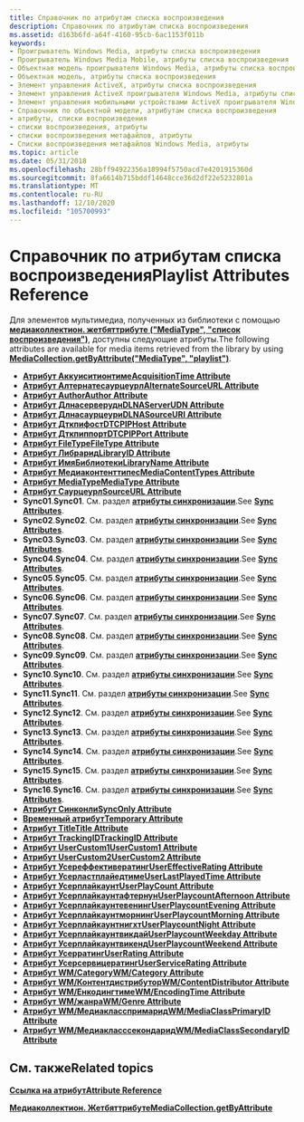 ```yaml
---
title: Справочник по атрибутам списка воспроизведения
description: Справочник по атрибутам списка воспроизведения
ms.assetid: d163b6fd-a64f-4160-95cb-6ac1153f011b
keywords:
- Проигрыватель Windows Media, атрибуты списка воспроизведения
- Проигрыватель Windows Media Mobile, атрибуты списка воспроизведения
- Объектная модель проигрывателя Windows Media, атрибуты списка воспроизведения
- Объектная модель, атрибуты списка воспроизведения
- Элемент управления ActiveX, атрибуты списка воспроизведения
- Элемент управления ActiveX проигрывателя Windows Media, атрибуты списка воспроизведения
- Элемент управления мобильными устройствами ActiveX проигрывателя Windows Media, атрибуты списка воспроизведения
- Справочник по объектной модели, атрибутам списка воспроизведения
- атрибуты, списки воспроизведения
- списки воспроизведения, атрибуты
- списки воспроизведения метафайлов, атрибуты
- Списки воспроизведения метафайлов Windows Media, атрибуты
ms.topic: article
ms.date: 05/31/2018
ms.openlocfilehash: 28bff94922356a18994f5750acd7e4201915360d
ms.sourcegitcommit: 8fa6614b715bddf14648cce36d2df22e5232801a
ms.translationtype: MT
ms.contentlocale: ru-RU
ms.lasthandoff: 12/10/2020
ms.locfileid: "105700993"
---
```

# <a name="playlist-attributes-reference"></a><span data-ttu-id="b3ddc-115">Справочник по атрибутам списка воспроизведения</span><span class="sxs-lookup"><span data-stu-id="b3ddc-115">Playlist Attributes Reference</span></span>

<span data-ttu-id="b3ddc-116">Для элементов мультимедиа, полученных из библиотеки с помощью [**медиаколлектион. жетбяттрибуте ("MediaType", "список воспроизведения")**](/windows/desktop/WMP/mediacollection-getbyattribute), доступны следующие атрибуты.</span><span class="sxs-lookup"><span data-stu-id="b3ddc-116">The following attributes are available for media items retrieved from the library by using [**MediaCollection.getByAttribute("MediaType", "playlist")**](/windows/desktop/WMP/mediacollection-getbyattribute).</span></span>

-   [<span data-ttu-id="b3ddc-117">**Атрибут Аккуиситионтиме**</span><span class="sxs-lookup"><span data-stu-id="b3ddc-117">**AcquisitionTime Attribute**</span></span>](acquisitiontime-attribute.md)
-   [<span data-ttu-id="b3ddc-118">**Атрибут Алтернатесаурцеурл**</span><span class="sxs-lookup"><span data-stu-id="b3ddc-118">**AlternateSourceURL Attribute**</span></span>](alternatesourceurl-attribute.md)
-   [<span data-ttu-id="b3ddc-119">**Атрибут Author**</span><span class="sxs-lookup"><span data-stu-id="b3ddc-119">**Author Attribute**</span></span>](author-attribute.md)
-   [<span data-ttu-id="b3ddc-120">**Атрибут Длнасерверудн**</span><span class="sxs-lookup"><span data-stu-id="b3ddc-120">**DLNAServerUDN Attribute**</span></span>](dlnaserverudn-attribute.md)
-   [<span data-ttu-id="b3ddc-121">**Атрибут Длнасаурцеури**</span><span class="sxs-lookup"><span data-stu-id="b3ddc-121">**DLNASourceURI Attribute**</span></span>](dlnasourceuri-attribute.md)
-   [<span data-ttu-id="b3ddc-122">**Атрибут Дткпифост**</span><span class="sxs-lookup"><span data-stu-id="b3ddc-122">**DTCPIPHost Attribute**</span></span>](dtcpiphost-attribute.md)
-   [<span data-ttu-id="b3ddc-123">**Атрибут Дткпиппорт**</span><span class="sxs-lookup"><span data-stu-id="b3ddc-123">**DTCPIPPort Attribute**</span></span>](dtcpipport-attribute.md)
-   [<span data-ttu-id="b3ddc-124">**Атрибут FileType**</span><span class="sxs-lookup"><span data-stu-id="b3ddc-124">**FileType Attribute**</span></span>](filetype-attribute.md)
-   [<span data-ttu-id="b3ddc-125">**Атрибут Либрарид**</span><span class="sxs-lookup"><span data-stu-id="b3ddc-125">**LibraryID Attribute**</span></span>](libraryid-attribute.md)
-   [<span data-ttu-id="b3ddc-126">**Атрибут ИмяБиблиотеки**</span><span class="sxs-lookup"><span data-stu-id="b3ddc-126">**LibraryName Attribute**</span></span>](libraryname-attribute.md)
-   [<span data-ttu-id="b3ddc-127">**Атрибут Медиаконтенттипес**</span><span class="sxs-lookup"><span data-stu-id="b3ddc-127">**MediaContentTypes Attribute**</span></span>](mediacontenttypes-attribute.md)
-   [<span data-ttu-id="b3ddc-128">**Атрибут MediaType**</span><span class="sxs-lookup"><span data-stu-id="b3ddc-128">**MediaType Attribute**</span></span>](mediatype-attribute.md)
-   [<span data-ttu-id="b3ddc-129">**Атрибут Саурцеурл**</span><span class="sxs-lookup"><span data-stu-id="b3ddc-129">**SourceURL Attribute**</span></span>](sourceurl-attribute.md)
-   <span data-ttu-id="b3ddc-130">**Sync01**.</span><span class="sxs-lookup"><span data-stu-id="b3ddc-130">**Sync01**.</span></span> <span data-ttu-id="b3ddc-131">См. раздел [**атрибуты синхронизации**](sync-attributes.md).</span><span class="sxs-lookup"><span data-stu-id="b3ddc-131">See [**Sync Attributes**](sync-attributes.md).</span></span>
-   <span data-ttu-id="b3ddc-132">**Sync02**.</span><span class="sxs-lookup"><span data-stu-id="b3ddc-132">**Sync02**.</span></span> <span data-ttu-id="b3ddc-133">См. раздел [**атрибуты синхронизации**](sync-attributes.md).</span><span class="sxs-lookup"><span data-stu-id="b3ddc-133">See [**Sync Attributes**](sync-attributes.md).</span></span>
-   <span data-ttu-id="b3ddc-134">**Sync03**.</span><span class="sxs-lookup"><span data-stu-id="b3ddc-134">**Sync03**.</span></span> <span data-ttu-id="b3ddc-135">См. раздел [**атрибуты синхронизации**](sync-attributes.md).</span><span class="sxs-lookup"><span data-stu-id="b3ddc-135">See [**Sync Attributes**](sync-attributes.md).</span></span>
-   <span data-ttu-id="b3ddc-136">**Sync04**.</span><span class="sxs-lookup"><span data-stu-id="b3ddc-136">**Sync04**.</span></span> <span data-ttu-id="b3ddc-137">См. раздел [**атрибуты синхронизации**](sync-attributes.md).</span><span class="sxs-lookup"><span data-stu-id="b3ddc-137">See [**Sync Attributes**](sync-attributes.md).</span></span>
-   <span data-ttu-id="b3ddc-138">**Sync05**.</span><span class="sxs-lookup"><span data-stu-id="b3ddc-138">**Sync05**.</span></span> <span data-ttu-id="b3ddc-139">См. раздел [**атрибуты синхронизации**](sync-attributes.md).</span><span class="sxs-lookup"><span data-stu-id="b3ddc-139">See [**Sync Attributes**](sync-attributes.md).</span></span>
-   <span data-ttu-id="b3ddc-140">**Sync06**.</span><span class="sxs-lookup"><span data-stu-id="b3ddc-140">**Sync06**.</span></span> <span data-ttu-id="b3ddc-141">См. раздел [**атрибуты синхронизации**](sync-attributes.md).</span><span class="sxs-lookup"><span data-stu-id="b3ddc-141">See [**Sync Attributes**](sync-attributes.md).</span></span>
-   <span data-ttu-id="b3ddc-142">**Sync07**.</span><span class="sxs-lookup"><span data-stu-id="b3ddc-142">**Sync07**.</span></span> <span data-ttu-id="b3ddc-143">См. раздел [**атрибуты синхронизации**](sync-attributes.md).</span><span class="sxs-lookup"><span data-stu-id="b3ddc-143">See [**Sync Attributes**](sync-attributes.md).</span></span>
-   <span data-ttu-id="b3ddc-144">**Sync08**.</span><span class="sxs-lookup"><span data-stu-id="b3ddc-144">**Sync08**.</span></span> <span data-ttu-id="b3ddc-145">См. раздел [**атрибуты синхронизации**](sync-attributes.md).</span><span class="sxs-lookup"><span data-stu-id="b3ddc-145">See [**Sync Attributes**](sync-attributes.md).</span></span>
-   <span data-ttu-id="b3ddc-146">**Sync09**.</span><span class="sxs-lookup"><span data-stu-id="b3ddc-146">**Sync09**.</span></span> <span data-ttu-id="b3ddc-147">См. раздел [**атрибуты синхронизации**](sync-attributes.md).</span><span class="sxs-lookup"><span data-stu-id="b3ddc-147">See [**Sync Attributes**](sync-attributes.md).</span></span>
-   <span data-ttu-id="b3ddc-148">**Sync10**.</span><span class="sxs-lookup"><span data-stu-id="b3ddc-148">**Sync10**.</span></span> <span data-ttu-id="b3ddc-149">См. раздел [**атрибуты синхронизации**](sync-attributes.md).</span><span class="sxs-lookup"><span data-stu-id="b3ddc-149">See [**Sync Attributes**](sync-attributes.md).</span></span>
-   <span data-ttu-id="b3ddc-150">**Sync11**.</span><span class="sxs-lookup"><span data-stu-id="b3ddc-150">**Sync11**.</span></span> <span data-ttu-id="b3ddc-151">См. раздел [**атрибуты синхронизации**](sync-attributes.md).</span><span class="sxs-lookup"><span data-stu-id="b3ddc-151">See [**Sync Attributes**](sync-attributes.md).</span></span>
-   <span data-ttu-id="b3ddc-152">**Sync12**.</span><span class="sxs-lookup"><span data-stu-id="b3ddc-152">**Sync12**.</span></span> <span data-ttu-id="b3ddc-153">См. раздел [**атрибуты синхронизации**](sync-attributes.md).</span><span class="sxs-lookup"><span data-stu-id="b3ddc-153">See [**Sync Attributes**](sync-attributes.md).</span></span>
-   <span data-ttu-id="b3ddc-154">**Sync13**.</span><span class="sxs-lookup"><span data-stu-id="b3ddc-154">**Sync13**.</span></span> <span data-ttu-id="b3ddc-155">См. раздел [**атрибуты синхронизации**](sync-attributes.md).</span><span class="sxs-lookup"><span data-stu-id="b3ddc-155">See [**Sync Attributes**](sync-attributes.md).</span></span>
-   <span data-ttu-id="b3ddc-156">**Sync14**.</span><span class="sxs-lookup"><span data-stu-id="b3ddc-156">**Sync14**.</span></span> <span data-ttu-id="b3ddc-157">См. раздел [**атрибуты синхронизации**](sync-attributes.md).</span><span class="sxs-lookup"><span data-stu-id="b3ddc-157">See [**Sync Attributes**](sync-attributes.md).</span></span>
-   <span data-ttu-id="b3ddc-158">**Sync15**.</span><span class="sxs-lookup"><span data-stu-id="b3ddc-158">**Sync15**.</span></span> <span data-ttu-id="b3ddc-159">См. раздел [**атрибуты синхронизации**](sync-attributes.md).</span><span class="sxs-lookup"><span data-stu-id="b3ddc-159">See [**Sync Attributes**](sync-attributes.md).</span></span>
-   <span data-ttu-id="b3ddc-160">**Sync16**.</span><span class="sxs-lookup"><span data-stu-id="b3ddc-160">**Sync16**.</span></span> <span data-ttu-id="b3ddc-161">См. раздел [**атрибуты синхронизации**](sync-attributes.md).</span><span class="sxs-lookup"><span data-stu-id="b3ddc-161">See [**Sync Attributes**](sync-attributes.md).</span></span>
-   [<span data-ttu-id="b3ddc-162">**Атрибут Синконли**</span><span class="sxs-lookup"><span data-stu-id="b3ddc-162">**SyncOnly Attribute**</span></span>](synconly-attribute.md)
-   [<span data-ttu-id="b3ddc-163">**Временный атрибут**</span><span class="sxs-lookup"><span data-stu-id="b3ddc-163">**Temporary Attribute**</span></span>](temporary-attribute.md)
-   [<span data-ttu-id="b3ddc-164">**Атрибут Title**</span><span class="sxs-lookup"><span data-stu-id="b3ddc-164">**Title Attribute**</span></span>](title-attribute.md)
-   [<span data-ttu-id="b3ddc-165">**Атрибут TrackingID**</span><span class="sxs-lookup"><span data-stu-id="b3ddc-165">**TrackingID Attribute**</span></span>](trackingid-attribute.md)
-   [<span data-ttu-id="b3ddc-166">**Атрибут UserCustom1**</span><span class="sxs-lookup"><span data-stu-id="b3ddc-166">**UserCustom1 Attribute**</span></span>](usercustom1-attribute.md)
-   [<span data-ttu-id="b3ddc-167">**Атрибут UserCustom2**</span><span class="sxs-lookup"><span data-stu-id="b3ddc-167">**UserCustom2 Attribute**</span></span>](usercustom2-attribute.md)
-   [<span data-ttu-id="b3ddc-168">**Атрибут Усереффективератинг**</span><span class="sxs-lookup"><span data-stu-id="b3ddc-168">**UserEffectiveRating Attribute**</span></span>](usereffectiverating-attribute.md)
-   [<span data-ttu-id="b3ddc-169">**Атрибут Усерластплайедтиме**</span><span class="sxs-lookup"><span data-stu-id="b3ddc-169">**UserLastPlayedTime Attribute**</span></span>](userlastplayedtime-attribute.md)
-   [<span data-ttu-id="b3ddc-170">**Атрибут Усерплайкаунт**</span><span class="sxs-lookup"><span data-stu-id="b3ddc-170">**UserPlayCount Attribute**</span></span>](userplaycount-attribute.md)
-   [<span data-ttu-id="b3ddc-171">**Атрибут Усерплайкаунтафтернун**</span><span class="sxs-lookup"><span data-stu-id="b3ddc-171">**UserPlaycountAfternoon Attribute**</span></span>](userplaycountafternoon-attribute.md)
-   [<span data-ttu-id="b3ddc-172">**Атрибут Усерплайкаунтевенинг**</span><span class="sxs-lookup"><span data-stu-id="b3ddc-172">**UserPlaycountEvening Attribute**</span></span>](userplaycountevening-attribute.md)
-   [<span data-ttu-id="b3ddc-173">**Атрибут Усерплайкаунтморнинг**</span><span class="sxs-lookup"><span data-stu-id="b3ddc-173">**UserPlaycountMorning Attribute**</span></span>](userplaycountmorning-attribute.md)
-   [<span data-ttu-id="b3ddc-174">**Атрибут Усерплайкаунтнигхт**</span><span class="sxs-lookup"><span data-stu-id="b3ddc-174">**UserPlaycountNight Attribute**</span></span>](userplaycountnight-attribute.md)
-   [<span data-ttu-id="b3ddc-175">**Атрибут Усерплайкаунтвикдай**</span><span class="sxs-lookup"><span data-stu-id="b3ddc-175">**UserPlaycountWeekday Attribute**</span></span>](userplaycountweekday-attribute.md)
-   [<span data-ttu-id="b3ddc-176">**Атрибут Усерплайкаунтвикенд**</span><span class="sxs-lookup"><span data-stu-id="b3ddc-176">**UserPlaycountWeekend Attribute**</span></span>](userplaycountweekend-attribute.md)
-   [<span data-ttu-id="b3ddc-177">**Атрибут Усерратинг**</span><span class="sxs-lookup"><span data-stu-id="b3ddc-177">**UserRating Attribute**</span></span>](userrating-attribute.md)
-   [<span data-ttu-id="b3ddc-178">**Атрибут Усерсервицератинг**</span><span class="sxs-lookup"><span data-stu-id="b3ddc-178">**UserServiceRating Attribute**</span></span>](userservicerating-attribute.md)
-   [<span data-ttu-id="b3ddc-179">**Атрибут WM/Category**</span><span class="sxs-lookup"><span data-stu-id="b3ddc-179">**WM/Category Attribute**</span></span>](wm-category-attribute.md)
-   [<span data-ttu-id="b3ddc-180">**Атрибут WM/Контентдистрибутор**</span><span class="sxs-lookup"><span data-stu-id="b3ddc-180">**WM/ContentDistributor Attribute**</span></span>](wm-contentdistributor-attribute.md)
-   [<span data-ttu-id="b3ddc-181">**Атрибут WM/Енкодингтиме**</span><span class="sxs-lookup"><span data-stu-id="b3ddc-181">**WM/EncodingTime Attribute**</span></span>](wm-encodingtime-attribute.md)
-   [<span data-ttu-id="b3ddc-182">**Атрибут WM/жанра**</span><span class="sxs-lookup"><span data-stu-id="b3ddc-182">**WM/Genre Attribute**</span></span>](wm-genre-attribute.md)
-   [<span data-ttu-id="b3ddc-183">**Атрибут WM/Медиакласспримарид**</span><span class="sxs-lookup"><span data-stu-id="b3ddc-183">**WM/MediaClassPrimaryID Attribute**</span></span>](wm-mediaclassprimaryid-attribute.md)
-   [<span data-ttu-id="b3ddc-184">**Атрибут WM/Медиакласссекондарид**</span><span class="sxs-lookup"><span data-stu-id="b3ddc-184">**WM/MediaClassSecondaryID Attribute**</span></span>](wm-mediaclasssecondaryid-attribute.md)

## <a name="related-topics"></a><span data-ttu-id="b3ddc-185">См. также</span><span class="sxs-lookup"><span data-stu-id="b3ddc-185">Related topics</span></span>

<dl> <dt>

[<span data-ttu-id="b3ddc-186">**Ссылка на атрибут**</span><span class="sxs-lookup"><span data-stu-id="b3ddc-186">**Attribute Reference**</span></span>](attribute-reference.md)
</dt> <dt>

[<span data-ttu-id="b3ddc-187">**Медиаколлектион. Жетбяттрибуте**</span><span class="sxs-lookup"><span data-stu-id="b3ddc-187">**MediaCollection.getByAttribute**</span></span>](mediacollection-getbyattribute.md)
</dt> </dl>

 

 
